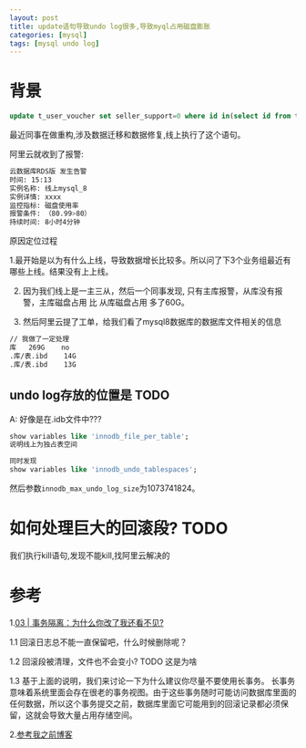 ```yaml
---
layout: post
title: update语句导致undo log很多,导致myql占用磁盘膨胀
categories: [mysql]
tags: [mysql undo log]
---
```


# 背景

```sql
update t_user_voucher set seller_support=0 where id in(select id from tmp_muvids_0311) limit 1;
```

最近同事在做重构,涉及数据迁移和数据修复,线上执行了这个语句。

阿里云就收到了报警:

```bash
云数据库RDS版 发生告警
时间: 15:13
实例名称: 线上mysql_8
实例详情: xxxx
监控指标: 磁盘使用率
报警条件: （80.99>80）
持续时间: 8小时4分钟
```

原因定位过程

1.最开始是以为有什么上线，导致数据增长比较多。所以问了下3个业务组最近有哪些上线。结果没有上上线。

2. 因为我们线上是一主三从，然后一个同事发现, 只有主库报警，从库没有报警，主库磁盘占用 比 从库磁盘占用 多了60G。

3. 然后阿里云提了工单，给我们看了mysql8数据库的数据库文件相关的信息
```bash
// 我做了一定处理
库	269G	no	
.库/表.ibd	14G
.库/表.ibd	13G
```

## undo log存放的位置是 TODO
A: 好像是在.idb文件中???
```sql
show variables like 'innodb_file_per_table';
说明线上为独占表空间

同时发现
show variables like 'innodb_undo_tablespaces';
```

然后参数`innodb_max_undo_log_size`为1073741824。

# 如何处理巨大的回滚段? TODO
我们执行kill语句,发现不能kill,找阿里云解决的

# 参考
1.[03 | 事务隔离：为什么你改了我还看不见?](https://time.geekbang.org/column/article/68963)

  1.1 回滚日志总不能一直保留吧，什么时候删除呢？

  1.2 回滚段被清理，文件也不会变小? TODO 这是为啥

  1.3 基于上面的说明，我们来讨论一下为什么建议你尽量不要使用长事务。
      长事务意味着系统里面会存在很老的事务视图。由于这些事务随时可能访问数据库里面的任何数据，所以这个事务提交之前，数据库里面它可能用到的回滚记录都必须保留，这就会导致大量占用存储空间。

2.[参考我之前博客](https://yudidi.github.io/articles/2021-06-23/mysql-long-transaction-disadvantage)